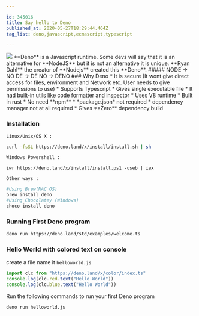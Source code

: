 ```yaml
---

id: 345016
title: Say hello to Deno
published_at: 2020-05-27T18:29:44.464Z
tag_list: deno,javascript,ecmascript,typescript

---
```


<img src='https://res.cloudinary.com/practicaldev/image/fetch/s--tyKfF7fB--/c_imagga_scale,f_auto,fl_progressive,h_420,q_auto,w_1000/https://dev-to-uploads.s3.amazonaws.com/i/5ys3jcxkps12s2l274ce.png' />
**Deno** is a Javascript runtime. Some devs will say that it is an alternative for **NodeJS** but it is not an alternative it is unique. 
**Ryan Dahl** the creator of **Nodejs** created this **Deno**.
##### NODE -> NO DE -> DE NO -> DENO
### Why Deno
* It is secure (It wont give direct access for files, environment and Network etc. User needs to give permissions to use)
* Supports Typescript
* Gives single executable file
* It had built-in utils like code formatter and inspector
* Uses V8 runtime 
* Built in rust
* No need **npm**
* *package.json* not required
* dependency manager not at all required
* Gives **Zero** dependency build

### Installation

`Linux/Unix/OS X :`

```bash
curl -fsSL https://deno.land/x/install/install.sh | sh
```

`Windows Powershell :`

```
iwr https://deno.land/x/install/install.ps1 -useb | iex
```

`Other ways :`

```zsh
#Using Brew(MAC OS)
brew install deno
#Using Chocolatey (Windows)
choco install deno
```

### Running First Deno program

```bash
deno run https://deno.land/std/examples/welcome.ts
```

### Hello World with colored text on console

create a file name it `helloworld.js`

```javascript
import clc from "https://deno.land/x/color/index.ts"
console.log(clc.red.text("Hello World"))
console.log(clc.blue.text("Hello World"))
```

Run the following commands to run your first Deno program

```bash
deno run helloworld.js
```
